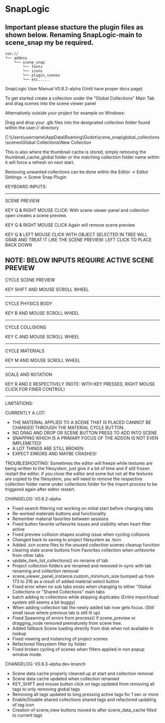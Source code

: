 # SnapLogic

## Important please stucture the plugin files as shown below. Renaming SnapLogic-main to scene_snap my be required.
```
res://
└── addons
    └── scene_snap
        └── fonts
        └── icons
        └── plugin_scenes
        └── etc.....
```

SnapLogic User Manual V0.8.2-alpha (Until have proper docs page) 

To get started create a collection under the "Global Collections" Main Tab and drag scenes into the scene viewer panel


Alternatively outside your project for example on Windows:

Drag and drop your .glb files into the designated collection folder found within the user:// directory

C:\Users\username\AppData\Roaming\Godot\scene_snap\global_collections\scenes\Global Collections\New Collection  

This is also where the thumbnail cache is stored, simply removing the thumbnail_cache_global folder or the matching collection folder name within it will force a refresh on next start.

Removing unwanted collections can be done within the Editor -> Editor Settings -> Scene Snap Plugin


KEYBOARD INPUTS:

--------------------------
SCENE PREVIEW

KEY Q & RIGHT MOUSE CLICK:
With scene viewer panel and collection open creates a scene preview.

KEY Q & RIGHT MOUSE CLICK Again will remove scene preview



KEY Q & LEFT MOUSE CLICK WITH OBJECT SELECTED IN TREE WILL GRAB AND TREAT IT LIKE THE SCENE PREVIEW:
LEFT CLICK TO PLACE BACK DOWN


NOTE: BELOW INPUTS REQUIRE ACTIVE SCENE PREVIEW
--------------------------
CYCLE SCENE PREVIEW

KEY SHIFT AND MOUSE SCROLL WHEEL


--------------------------
CYCLE PHYSICS BODY

KEY B AND MOUSE SCROLL WHEEL


--------------------------
CYCLE COLLISIONS

KEY C AND MOUSE SCROLL WHEEL

--------------------------
CYCLE MATERIALS

KEY M AND MOUSE SCROLL WHEEL


--------------------------
SCALE AND ROTATION

KEY R AND E RESPECTIVELY (NOTE: WITH KEY PRESSED, RIGHT MOUSE CLICK FOR FINER CONTROL)



------------------------------------------------------------------------------
LIMITATIONS:

CURRENTLY A LOT:
- THE MATERIAL APPLIED TO A SCENE THAT IS PLACED CANNOT BE CHANGED THROUGH THE MATERIAL CYCLE BUTTON.
- NO DRAG AND DROP OR SCENE BUTTON PRESS TO ADD INTO SCENE
- SNAPPING WHICH IS A PRIMARY FOCUS OF THE ADDON IS NOT EVEN IMPLEMETED!
- A LOT THINGS ARE STILL BROKEN
- EXPECT ERRORS AND MAYBE CRASHES!

TROUBLESHOOTING:
Sometimes the editor will freeze while textures are being written to the filesystem, just give it a bit of time and if still frozen restart the editor.
if you close the editor and some but not all the textures are copied to the filesystem, you will need to remove the respective collection folder name under collections folder for the import process to be triggered again after editor restart.    




CHANGELOG: V0.8.2-alpha
- Fixed search filtering not working on initial start before changing tabs
- Re-worked materials buttons and functionality
- Remember material favorites between sessions
- Fixed button favorite unfavorite issues and visibility when heart filter active
- Fixed preview collision shapes scaling issue when cycling collisions
- Changed back to saving to project filesystem as .tscn
- Added .scn scene files to the unused collection scenes cleanup function 
- clearing stale scene buttons from Favorites collection when unfavorite from other tabs
- update_item_list_collections() on rename of tab
- Project collection folders are renamed and removed in-sync with tab renaming and collection removal 
- scene_viewer_panel_instance.custom_minimum_size bumped up from 173 to 216 as a result of added material select button
- Fixed error when no sub tabs exists when changing to either "Global Collections or "Shared Collections" main tabs
- batch adding to collections while skipping duplicates (Entire import/load system still seems a bit buggy)
- When adding collection tab the newly added tab now gets focus. (Still small issue where previous tab is still lit up)
- Fixed Spawning of errors from process() if scene_preview or dragging_node removed prematurely from scene tree.   
- Added fallback Scene loading directly from disk when not available in lookup
- Fixed viewing and instancing of project scenes
- Refactored filesystem filter by folder
- Fixed broken cycling of scenes when filters applied in non popup window mode.


CHANGELOG: V0.8.3-alpha dev-branch
- Scene data cache properly cleaned up at start and collection removal
- Scene data cache updated when collection renamed
- KEY_SHIFT and mouse button click on tags updated from removing all tags to only removing global tags
- Removing all tags updated to long pressing active tags for 1 sec or more
- Enable/Disable shared collections shared tags and refactored updating of tag icon
- Creation of scene_view buttons moved to after scene_data_cache filled to current tags
